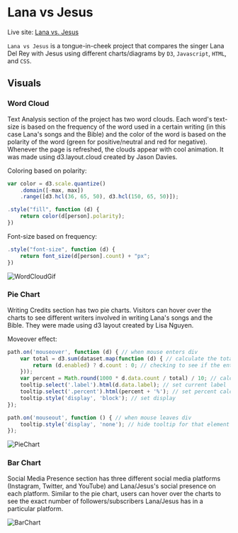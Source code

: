 # Lana vs Jesus

Live site: [Lana vs. Jesus](https://joshuachoi0508.github.io/Lana-vs-Jesus/)

`Lana vs Jesus` is a tongue-in-cheek project that compares the singer Lana Del Rey with Jesus using different charts/diagrams by `D3`, `Javascript`, `HTML`, and `CSS`.

## Visuals
### Word Cloud
Text Analysis section of the project has two word clouds. Each word's text-size is based on the frequency of the word used in a certain writing (in this case Lana's songs and the Bible) and the color of the word is based on the polarity of the word (green for positive/neutral and red for negative). Whenever the page is refreshed, the clouds appear with cool animation. It was made using d3.layout.cloud created by Jason Davies.

Coloring based on polarity:
```javascript
var color = d3.scale.quantize()
    .domain([-max, max])
    .range([d3.hcl(36, 65, 50), d3.hcl(150, 65, 50)]);

.style("fill", function (d) {
    return color(d[person].polarity);
})
```
Font-size based on frequency: 
```javascript
.style("font-size", function (d) {
    return font_size(d[person].count) + "px";
})
```

![WordCloudGif](./readMe/word_clouds.gif)
### Pie Chart
Writing Credits section has two pie charts. Visitors can hover over the charts to see different writers involved in writing Lana's songs and the Bible. They were made using d3 layout created by Lisa Nguyen.

Moveover effect: 
```javascript
path.on('mouseover', function (d) { // when mouse enters div      
    var total = d3.sum(dataset.map(function (d) { // calculate the total number of writers in the dataset         
        return (d.enabled) ? d.count : 0; // checking to see if the entry is enabled. if it isn't, we return 0 and cause other percentages to increase                                      
    }));
    var percent = Math.round(1000 * d.data.count / total) / 10; // calculate percent
    tooltip.select('.label').html(d.data.label); // set current label           
    tooltip.select('.percent').html(percent + '%'); // set percent calculated above          
    tooltip.style('display', 'block'); // set display                     
});

path.on('mouseout', function () { // when mouse leaves div                        
    tooltip.style('display', 'none'); // hide tooltip for that element
});
```

![PieChart](./readMe/pie_chart.gif)

### Bar Chart
Social Media Presence section has three different social media platforms (Instagram, Twitter, and YouTube) and Lana/Jesus's social presence on each platform. Similar to the pie chart, users can hover over the charts to see the exact number of followers/subscribers Lana/Jesus has in a particular platform.

![BarChart](./readMe/bar_chart.gif)
